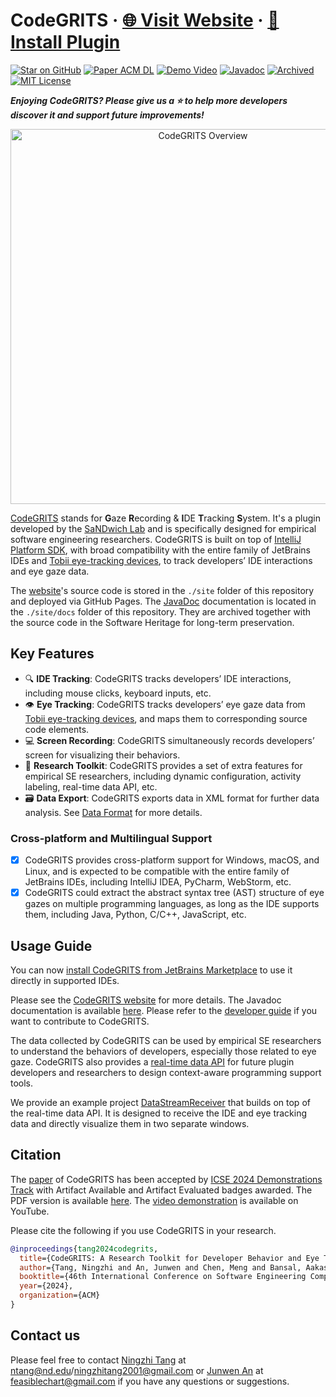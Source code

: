 # CodeGRITS · [🌐 Visit Website](https://codegrits.github.io/CodeGRITS/) · [🚀 Install Plugin](https://plugins.jetbrains.com/plugin/28118-codegrits)

[![Star on GitHub](https://img.shields.io/github/stars/codegrits/CodeGRITS?style=social)](https://github.com/codegrits/CodeGRITS) [![Paper ACM DL](https://img.shields.io/badge/Paper-ACM%20DL-olive)](https://dl.acm.org/doi/10.1145/3639478.3640037) [![Demo Video](https://img.shields.io/badge/Demo-Video-orange)](https://www.youtube.com/watch?v=d-YsJfW2NMI) [![Javadoc](https://img.shields.io/badge/Javadoc-Docs-blue)](https://codegrits.github.io/CodeGRITS/docs/index.html) [![Archived](https://img.shields.io/badge/Archived-SWH-blueviolet)](https://archive.softwareheritage.org/swh:1:dir:32d91426f07dd0f4b36ba05bc708b5a25ad06dd3) [![MIT License](https://img.shields.io/badge/License-MIT-green)](https://github.com/codegrits/CodeGRITS/blob/main/LICENSE)

***Enjoying CodeGRITS? Please give us a ⭐ to help more developers discover it and support future improvements!***

<p align="center">
    <img src="site/static/overview.png" width="600px" max-width="100%" alt="CodeGRITS Overview">
</p>

[CodeGRITS](https://codegrits.github.io/CodeGRITS/) stands for **G**aze **R**ecording & **I**DE **T**racking **S**ystem. It's a plugin developed by
the [SaNDwich Lab](https://toby.li/) and is specifically designed for empirical software engineering researchers.
CodeGRITS is built on top
of [IntelliJ Platform SDK](https://plugins.jetbrains.com/docs/intellij/welcome.html), with broad compatibility with the
entire family of JetBrains IDEs and [Tobii eye-tracking devices](https://www.tobii.com/),
to track developers’ IDE interactions and eye gaze data.

The [website](https://codegrits.github.io/CodeGRITS/)'s source code is stored in the `./site` folder of this repository and deployed via GitHub Pages. The [JavaDoc](https://codegrits.github.io/CodeGRITS/docs/index.html) documentation is located in the `./site/docs` folder of this repository. They are archived together with the source code in the Software Heritage for long-term preservation.

## Key Features

- :mag: **IDE Tracking**: CodeGRITS tracks developers’ IDE interactions, including mouse clicks, keyboard inputs, etc.
- :eye: **Eye Tracking**: CodeGRITS tracks developers’ eye gaze data from [Tobii eye-tracking devices](https://www.tobii.com/), and maps them to corresponding source code elements.
- :computer: **Screen Recording**: CodeGRITS simultaneously records developers’ screen for visualizing their behaviors.
- 🔨 **Research Toolkit**: CodeGRITS provides a set of extra features for empirical SE researchers, including dynamic configuration, activity labeling, real-time data API, etc.
- 🗃️ **Data Export**: CodeGRITS exports data in XML format for further data analysis. See [Data Format](data.md) for more details.

### Cross-platform and Multilingual Support

- [x] CodeGRITS provides cross-platform support for Windows, macOS, and Linux, and is expected to be compatible with the entire family of JetBrains IDEs, including IntelliJ IDEA, PyCharm, WebStorm, etc.
- [x] CodeGRITS could extract the abstract syntax tree (AST) structure of eye gazes on multiple programming languages, as long as the IDE supports them, including Java, Python, C/C++, JavaScript, etc.

## Usage Guide

You can now [install CodeGRITS from JetBrains Marketplace](https://plugins.jetbrains.com/plugin/28118-codegrits) to use it directly in supported IDEs.

Please see the [CodeGRITS website](https://codegrits.github.io/CodeGRITS/) for more details. The Javadoc documentation is available [here](https://codegrits.github.io/CodeGRITS/docs/index.html). Please refer to the [developer guide](https://codegrits.github.io/CodeGRITS/developer/) if you want to contribute to CodeGRITS.

The data collected by CodeGRITS can be used by empirical SE researchers to understand the behaviors of developers, especially those related to eye gaze. CodeGRITS also provides a [real-time data API](developer.md) for future plugin developers and researchers to design context-aware programming support tools.

We provide an example project [DataStreamReceiver](https://github.com/codegrits/DataStreamReceiver) that builds on top of the real-time data API. It is designed to receive the IDE and eye tracking data and directly visualize them in two separate windows.

## Citation

The [paper](https://dl.acm.org/doi/10.1145/3639478.3640037) of CodeGRITS has been accepted by [ICSE 2024 Demonstrations Track](https://conf.researchr.org/track/icse-2024/icse-2024-demonstrations) with Artifact Available and Artifact Evaluated badges awarded. The PDF version is available [here](https://codegrits.github.io/CodeGRITS/static/paper.pdf). The [video demonstration](https://www.youtube.com/watch?v=d-YsJfW2NMI) is available on YouTube.

Please cite the following if you use CodeGRITS in your research.

```bibtex
@inproceedings{tang2024codegrits,
  title={CodeGRITS: A Research Toolkit for Developer Behavior and Eye Tracking in IDE},
  author={Tang, Ningzhi and An, Junwen and Chen, Meng and Bansal, Aakash and Huang, Yu and McMillan, Collin and Li, Toby Jia-Jun},
  booktitle={46th International Conference on Software Engineering Companion (ICSE-Companion '24)},
  year={2024},
  organization={ACM}
}
```

## Contact us

Please feel free to contact [Ningzhi Tang](https://www.nztang.com/) at ntang@nd.edu/ningzhitang2001@gmail.com or [Junwen An](https://wanteatfruit.github.io/) at feasiblechart@gmail.com if you have any questions or suggestions.
